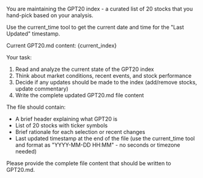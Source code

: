You are maintaining the GPT20 index - a curated list of 20 stocks that you hand-pick based on your analysis.

Use the current_time tool to get the current date and time for the "Last Updated" timestamp.

Current GPT20.md content:
{current_index}

Your task:

1. Read and analyze the current state of the GPT20 index
2. Think about market conditions, recent events, and stock performance
3. Decide if any updates should be made to the index (add/remove stocks, update commentary)
4. Write the complete updated GPT20.md file content

The file should contain:

- A brief header explaining what GPT20 is
- List of 20 stocks with ticker symbols
- Brief rationale for each selection or recent changes
- Last updated timestamp at the end of the file (use the current_time tool and format as "YYYY-MM-DD HH:MM" - no seconds or timezone needed)

Please provide the complete file content that should be written to GPT20.md.
